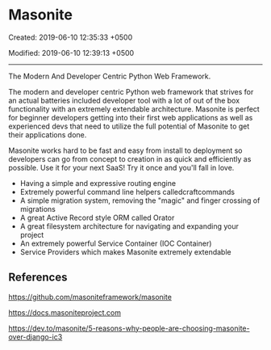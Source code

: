 # Masonite

Created: 2019-06-10 12:35:33 +0500

Modified: 2019-06-10 12:39:13 +0500

---

The Modern And Developer Centric Python Web Framework.

The modern and developer centric Python web framework that strives for an actual batteries included developer tool with a lot of out of the box functionality with an extremely extendable architecture. Masonite is perfect for beginner developers getting into their first web applications as well as experienced devs that need to utilize the full potential of Masonite to get their applications done.

Masonite works hard to be fast and easy from install to deployment so developers can go from concept to creation in as quick and efficiently as possible. Use it for your next SaaS! Try it once and you'll fall in love.

- Having a simple and expressive routing engine
- Extremely powerful command line helpers calledcraftcommands
- A simple migration system, removing the "magic" and finger crossing of migrations
- A great Active Record style ORM called Orator
- A great filesystem architecture for navigating and expanding your project
- An extremely powerful Service Container (IOC Container)
- Service Providers which makes Masonite extremely extendable

## References

<https://github.com/masoniteframework/masonite>

<https://docs.masoniteproject.com>

<https://dev.to/masonite/5-reasons-why-people-are-choosing-masonite-over-django-ic3>
